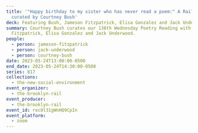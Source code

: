 ```yaml
---
title: '"Happy birthday to my sister who has never read a poem:" A Rail Reading
  curated by Courtney Bush'
deck: Featuring Bush, Jameson Fitzpatrick, Elisa Gonzalez and Jack Underwood
summary: Courtney Bush curates our 136th Wednesday Poetry Reading with Jameson
  Fitzpatrick, Elisa Gonzalez and Jack Underwood.
people:
  - person: jameson-fitzpatrick
  - person: jack-underwood
  - person: courtney-bush
date: 2023-05-24T13:00:00-0500
end_date: 2023-05-24T14:30:00-0500
series: 817
collections:
  - the-new-social-environment
event_organizer:
  - the-brooklyn-rail
event_producer:
  - the-brooklyn-rail
event_id: rec8l31gWnHQ9CpIn
event_platform:
  - zoom
---
```

